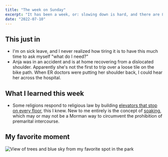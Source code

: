 ```yaml
---
title: "The week on Sunday"
excerpt: "It has been a week, or: slowing down is hard, and there are 800 metres between a loose tile and the hospital"
date: "2022-07-10"
---
```

## This just in
- I'm on sick leave, and I never realized how tiring it is to have this much time to ask myself "what do I need?" 
- Anja was in an accident and is at home recovering from a dislocated shoulder. Apparently she's not the first to trip over a loose tile on the bike path. When ER doctors were putting her shoulder back, I could hear her across the hospital.

## What I learned this week
- Some religions respond to religious law by building [elevators that stop on every floor](https://en.wikipedia.org/wiki/Shabbat_elevator), this I knew. New to me entirely is the concept of [soaking](https://en.wikipedia.org/wiki/Soaking_(sexual_practice)), which may or may not be a Morman way to circumvent the prohibition of premarital intercourse.

## My favorite moment
![View of trees and blue sky from my favorite spot in the park](https://res.cloudinary.com/dbi2zounq/image/upload/v1657455421/zinzy.website/Frame_103_ctd6fd.jpg)